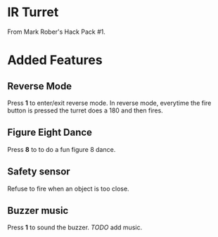 IR Turret
=========

From Mark Rober's Hack Pack #1.

# Added Features

## Reverse Mode
Press **1** to enter/exit reverse mode. In reverse mode, everytime the fire button is pressed the turret does a 180 and then fires.

## Figure Eight Dance
Press **8** to to do a fun figure 8 dance.

## Safety sensor
Refuse to fire when an object is too close.

## Buzzer music
Press **1** to sound the buzzer. *TODO* add music.